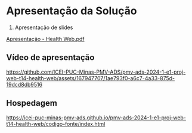 
# Apresentação da Solução

1. Apresentação de slides 

[Apresentação - Health Web.pdf](https://github.com/user-attachments/files/16006878/Apresentacao.-.Health.Web.pdf)






## Vídeo de apresentação



https://github.com/ICEI-PUC-Minas-PMV-ADS/pmv-ads-2024-1-e1-proj-web-t14-health-web/assets/167947707/1ae793f0-a6c7-4a33-875d-19dcd8db9516









## Hospedagem

https://icei-puc-minas-pmv-ads.github.io/pmv-ads-2024-1-e1-proj-web-t14-health-web/codigo-fonte/index.html
